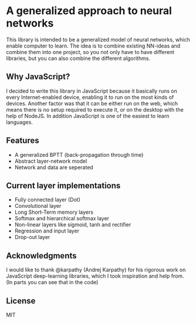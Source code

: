 # A generalized approach to neural networks
This library is intended to be a generalized model of neural networks, which enable computer to learn. The idea is to combine existing NN-ideas and combine them into one project, so you not only have to have different libraries, but you can also combine the different algorithms.

## Why JavaScript?
I decided to write this library in JavaScript because it basically runs on every Internet-enabled device, enabling it to run on the most kinds of devices. Another factor was that it can be either run on the web, which means there is no setup required to execute it, or on the desktop with the help of NodeJS. In addition JavaScript is one of the easiest to learn languages.

## Features
- A generalized BPTT (back-propagation through time)
- Abstract layer-network model
- Network and data are seperated

## Current layer implementations
- Fully connected layer (Dot)
- Convolutional layer
- Long Short-Term memory layers
- Softmax and hierarchical softmax layer
- Non-linear layers like sigmoid, tanh and rectifier
- Regression and input layer
- Drop-out layer

## Acknowledgments
I would like to thank @karpathy (Andrej Karpathy) for his rigorous work on JavaScript deep-learning libraries, which I took inspiration and help from. (In parts you can see that in the code)

## License
MIT
